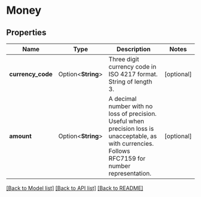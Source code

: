 # Money

## Properties

Name | Type | Description | Notes
------------ | ------------- | ------------- | -------------
**currency_code** | Option<**String**> | Three digit currency code in ISO 4217 format. String of length 3. | [optional]
**amount** | Option<**String**> | A decimal number with no loss of precision. Useful when precision loss is unacceptable, as with currencies. Follows RFC7159 for number representation. | [optional]

[[Back to Model list]](../README.md#documentation-for-models) [[Back to API list]](../README.md#documentation-for-api-endpoints) [[Back to README]](../README.md)



